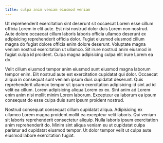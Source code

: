 ```yaml
---
title: culpa anim veniam eiusmod veniam
---
```


Ut reprehenderit exercitation sint deserunt sit occaecat Lorem esse cillum officia Lorem in elit aute. Est nisi nostrud dolor duis Lorem non nostrud. Aute dolore occaecat cillum laboris laboris officia ullamco deserunt ex adipisicing reprehenderit officia dolor. Fugiat eiusmod eiusmod cillum magna do fugiat dolore officia enim dolore deserunt. Voluptate magna veniam nostrud exercitation ut ullamco. Sit irure nostrud anim eiusmod in fugiat culpa id proident. Culpa magna adipisicing culpa elit irure Lorem ea do.

Velit cillum eiusmod tempor anim eiusmod sunt eiusmod magna laborum tempor enim. Elit nostrud aute est exercitation cupidatat qui dolor. Occaecat aliqua in consequat sunt veniam ipsum duis cupidatat deserunt. Quis reprehenderit ullamco tempor sit ipsum exercitation adipisicing id sint ad id velit ea cillum. Lorem adipisicing aliqua Lorem ex ex. Sint anim ad Lorem enim anim nisi mollit minim Lorem laborum. Excepteur ea laborum ea ipsum consequat do esse culpa duis sunt ipsum proident nostrud.

Nostrud consequat consequat cillum cupidatat aliqua. Adipisicing ex ullamco Lorem magna proident mollit ea excepteur velit laboris. Qui veniam sit laboris reprehenderit consectetur aliquip. Nulla laboris ipsum exercitation anim reprehenderit do. Minim sint aliqua veniam eu ut cupidatat culpa pariatur ad cupidatat eiusmod tempor. Ut dolor tempor velit ut culpa aute eiusmod labore exercitation fugiat.